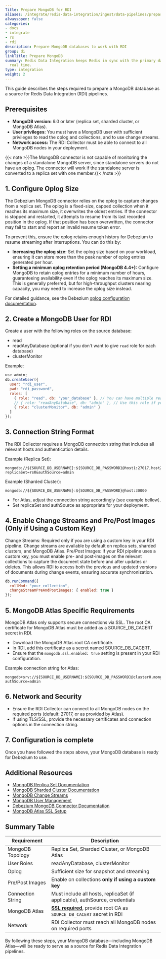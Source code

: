 ```yaml
---
Title: Prepare MongoDB for RDI
aliases: /integrate/redis-data-integration/ingest/data-pipelines/prepare-dbs/mongodb/
alwaysopen: false
categories:
- docs
- integrate
- rs
- rdi
description: Prepare MongoDB databases to work with RDI
group: di
linkTitle: Prepare MongoDB
summary: Redis Data Integration keeps Redis in sync with the primary database in near
  real time.
type: integration
weight: 2
---
```


This guide describes the steps required to prepare a MongoDB database as a source for Redis Data Integration (RDI) pipelines.

## Prerequisites
- **MongoDB version:** 6.0 or later (replica set, sharded cluster, or MongoDB Atlas).
- **User privileges:** You must have a MongoDB user with sufficient privileges to read the oplog and collections, and to use change streams.
- **Network access:** The RDI Collector must be able to connect to all MongoDB nodes in your deployment.

{{< note >}}The MongoDB connector is not capable of monitoring the changes of a standalone MongoDB server, since standalone servers do not have an oplog. The connector will work if the standalone server is converted to a replica set with one member.{{< /note >}}

## 1. Configure Oplog Size
The Debezium MongoDB connector relies on the oplog to capture changes from a replica set. The oplog is a fixed-size, capped collection when it reaches its maximum size, it overwrites the oldest entries. If the connector is stopped and restarted, it attempts to resume from its last recorded position in the oplog. If that position has been overwritten, the connector may fail to start and report an invalid resume token error.

To prevent this, ensure the oplog retains enough history for Debezium to resume streaming after interruptions. You can do this by:

- **Increasing the oplog size:** Set the oplog size based on your workload, ensuring it can store more than the peak number of oplog entries generated per hour.
- **Setting a minimum oplog retention period (MongoDB 4.4+):** Configure MongoDB to retain oplog entries for a minimum number of hours, guaranteeing availability even if the oplog reaches its maximum size. This is generally preferred, but for high-throughput clusters nearing capacity, you may need to increase the oplog size instead.

For detailed guidance, see the Debezium [oplog configuration documentation](https://debezium.io/documentation/reference/stable/connectors/mongodb.html#mongodb-optimal-oplog-config).

## 2. Create a MongoDB User for RDI
Create a user with the following roles on the source database:
- read
- readAnyDatabase (optional if you don't want to give `read` role for each database)
- clusterMonitor

Example:
```javascript
use admin;
db.createUser({
  user: "rdi_user",
  pwd: "rdi_password",
  roles: [
    { role: "read", db: "your_database" }, // You can have multiple read roles. One per database.
    // { role: "readAnyDatabase", db: "admin" }, // Use this role if you don't want to give `read` role for each database.
    { role: "clusterMonitor", db: "admin" }
  ]
});
```

## 3. Connection String Format
The RDI Collector requires a MongoDB connection string that includes all relevant hosts and authentication details.

Example (Replica Set):
```
mongodb://${SOURCE_DB_USERNAME}:${SOURCE_DB_PASSWORD}@host1:27017,host2:27017,host3:27017/?replicaSet=rs0&authSource=admin
```
Example (Sharded Cluster):
```
mongodb://${SOURCE_DB_USERNAME}:${SOURCE_DB_PASSWORD}@host:30000
```
- For Atlas, adjust the connection string accordingly (see example bellow).
- Set replicaSet and authSource as appropriate for your deployment.

## 4. Enable Change Streams and Pre/Post Images (Only if Using a Custom Key)
Change Streams: Required only if you are using a custom key in your RDI pipeline. Change streams are available by default on replica sets, sharded clusters, and MongoDB Atlas.
Pre/Post Images: If your RDI pipeline uses a custom key, you must enable pre- and post-images on the relevant collections to capture the document state before and after updates or deletes. This allows RDI to access both the previous and updated versions of documents during change events, ensuring accurate synchronization.
```javascript
db.runCommand({
  collMod: "your_collection",
  changeStreamPreAndPostImages: { enabled: true }
});
```

## 5. MongoDB Atlas Specific Requirements
MongoDB Atlas only supports secure connections via SSL.
The root CA certificate for MongoDB Atlas must be added as a SOURCE_DB_CACERT secret in RDI.

- Download the MongoDB Atlas root CA certificate.
- In RDI, add this certificate as a secret named SOURCE_DB_CACERT.
- Ensure that the `mongodb.ssl.enabled: true` setting is present in your RDI configuration.

Example connection string for Atlas:
```
mongodb+srv://${SOURCE_DB_USERNAME}:${SOURCE_DB_PASSWORD}@cluster0.mongodb.net/?authSource=admin
```

## 6. Network and Security
- Ensure the RDI Collector can connect to all MongoDB nodes on the required ports (default: 27017, or as provided by Atlas).
- If using TLS/SSL, provide the necessary certificates and connection options in the connection string.

## 7. Configuration is complete
Once you have followed the steps above, your MongoDB database is ready for Debezium to use.

## Additional Resources
- [MongoDB Replica Set Documentation](https://www.mongodb.com/docs/manual/replication/)
- [MongoDB Sharded Cluster Documentation](https://www.mongodb.com/docs/manual/sharding/)
- [MongoDB Change Streams](https://www.mongodb.com/docs/manual/changeStreams/)
- [MongoDB User Management](https://www.mongodb.com/docs/manual/core/security-users/)
- [Debezium MongoDB Connector Documentation](https://debezium.io/documentation/reference/stable/connectors/mongodb.html)
- [MongoDB Atlas SSL Setup](https://debezium.io/documentation/reference/stable/connectors/mongodb.html#mongodb-in-the-cloud)

## Summary Table
| Requirement         | Description                                                                 |
|---------------------|-----------------------------------------------------------------------------|
| MongoDB Topology    | Replica Set, Sharded Cluster, or MongoDB Atlas                              |
| User Roles          | readAnyDatabase, clusterMonitor                                             |
| Oplog               | Sufficient size for snapshot and streaming                                  |
| Pre/Post Images     | Enable on collections **only if using a custom key**                        |
| Connection String   | Must include all hosts, replicaSet (if applicable), authSource, credentials |
| MongoDB Atlas       | **[SSL required](https://debezium.io/documentation/reference/stable/connectors/mongodb.html#mongodb-property-mongodb-ssl-enabled)**, provide root CA as `SOURCE_DB_CACERT` secret in RDI       |
| Network             | RDI Collector must reach all MongoDB nodes on required ports                |

By following these steps, your MongoDB database—including MongoDB Atlas—will be ready to serve as a source for Redis Data Integration pipelines.
